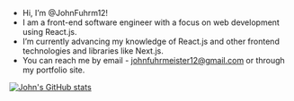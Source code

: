 - Hi, I’m @JohnFuhrm12!
- I am a front-end software engineer with a focus on web development using React.js.
- I’m currently advancing my knowledge of React.js and other frontend technologies and libraries like Next.js.
- You can reach me by email - johnfuhrmeister12@gmail.com or through my portfolio site.

[![John's GitHub stats](https://github-readme-stats.vercel.app/api?username=JohnFuhrm12&show=reviews,discussions_started,discussions_answered,prs_merged,prs_merged_percentage)](github-readme-stats-eight-weld-81.vercel.app)
